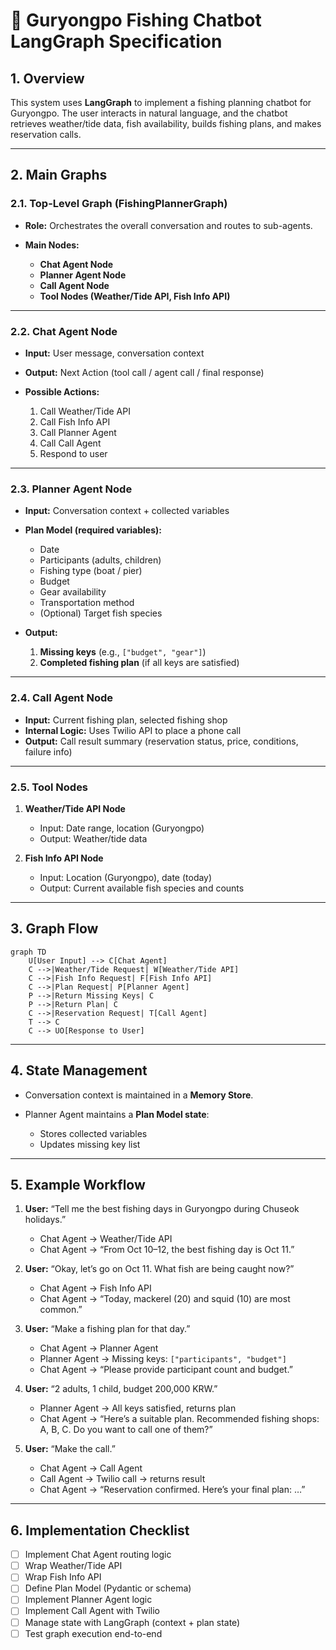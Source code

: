 # 🎣 Guryongpo Fishing Chatbot LangGraph Specification

## 1. Overview

This system uses **LangGraph** to implement a fishing planning chatbot for Guryongpo.
The user interacts in natural language, and the chatbot retrieves weather/tide data, fish availability, builds fishing plans, and makes reservation calls.

---

## 2. Main Graphs

### 2.1. Top-Level Graph (FishingPlannerGraph)

* **Role:** Orchestrates the overall conversation and routes to sub-agents.
* **Main Nodes:**

  * **Chat Agent Node**
  * **Planner Agent Node**
  * **Call Agent Node**
  * **Tool Nodes (Weather/Tide API, Fish Info API)**

---

### 2.2. Chat Agent Node

* **Input:** User message, conversation context
* **Output:** Next Action (tool call / agent call / final response)
* **Possible Actions:**

  1. Call Weather/Tide API
  2. Call Fish Info API
  3. Call Planner Agent
  4. Call Call Agent
  5. Respond to user

---

### 2.3. Planner Agent Node

* **Input:** Conversation context + collected variables
* **Plan Model (required variables):**

  * Date
  * Participants (adults, children)
  * Fishing type (boat / pier)
  * Budget
  * Gear availability
  * Transportation method
  * (Optional) Target fish species
* **Output:**

  1. **Missing keys** (e.g., `["budget", "gear"]`)
  2. **Completed fishing plan** (if all keys are satisfied)

---

### 2.4. Call Agent Node

* **Input:** Current fishing plan, selected fishing shop
* **Internal Logic:** Uses Twilio API to place a phone call
* **Output:** Call result summary (reservation status, price, conditions, failure info)

---

### 2.5. Tool Nodes

1. **Weather/Tide API Node**

   * Input: Date range, location (Guryongpo)
   * Output: Weather/tide data
2. **Fish Info API Node**

   * Input: Location (Guryongpo), date (today)
   * Output: Current available fish species and counts

---

## 3. Graph Flow

```mermaid
graph TD
    U[User Input] --> C[Chat Agent]
    C -->|Weather/Tide Request| W[Weather/Tide API]
    C -->|Fish Info Request| F[Fish Info API]
    C -->|Plan Request| P[Planner Agent]
    P -->|Return Missing Keys| C
    P -->|Return Plan| C
    C -->|Reservation Request| T[Call Agent]
    T --> C
    C --> UO[Response to User]
```

---

## 4. State Management

* Conversation context is maintained in a **Memory Store**.
* Planner Agent maintains a **Plan Model state**:

  * Stores collected variables
  * Updates missing key list

---

## 5. Example Workflow

1. **User:** “Tell me the best fishing days in Guryongpo during Chuseok holidays.”

   * Chat Agent → Weather/Tide API
   * Chat Agent → “From Oct 10–12, the best fishing day is Oct 11.”

2. **User:** “Okay, let’s go on Oct 11. What fish are being caught now?”

   * Chat Agent → Fish Info API
   * Chat Agent → “Today, mackerel (20) and squid (10) are most common.”

3. **User:** “Make a fishing plan for that day.”

   * Chat Agent → Planner Agent
   * Planner Agent → Missing keys: `["participants", "budget"]`
   * Chat Agent → “Please provide participant count and budget.”

4. **User:** “2 adults, 1 child, budget 200,000 KRW.”

   * Planner Agent → All keys satisfied, returns plan
   * Chat Agent → “Here’s a suitable plan. Recommended fishing shops: A, B, C. Do you want to call one of them?”

5. **User:** “Make the call.”

   * Chat Agent → Call Agent
   * Call Agent → Twilio call → returns result
   * Chat Agent → “Reservation confirmed. Here’s your final plan: …”

---

## 6. Implementation Checklist

* [ ] Implement Chat Agent routing logic
* [ ] Wrap Weather/Tide API
* [ ] Wrap Fish Info API
* [ ] Define Plan Model (Pydantic or schema)
* [ ] Implement Planner Agent logic
* [ ] Implement Call Agent with Twilio
* [ ] Manage state with LangGraph (context + plan state)
* [ ] Test graph execution end-to-end
